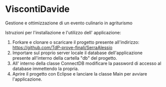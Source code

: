 # ViscontiDavide

Gestione e ottimizzazione di un evento culinario in agriturismo

Istruzioni per l'installazione e l'utilizzo dell' applicazione:

   1. Forkare e clonare o scaricare il progetto presente all'indirizzo: https://github.com/TdP-prove-finali/SerraAlessio
   2. Importare sul proprio server locale il database dell'applicazione presente all'interno della cartella "db" del progetto.
   3. All' interno della classe ConnectDB modificare la password di accesso al database immettendo la propria.
   4. Aprire il progetto con Eclipse e lanciare la classe Main per avviare l'applicazione.

